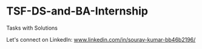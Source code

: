 # TSF-DS-and-BA-Internship
Tasks with Solutions

Let's connect on LinkedIn: www.linkedin.com/in/sourav-kumar-bb46b2196/

